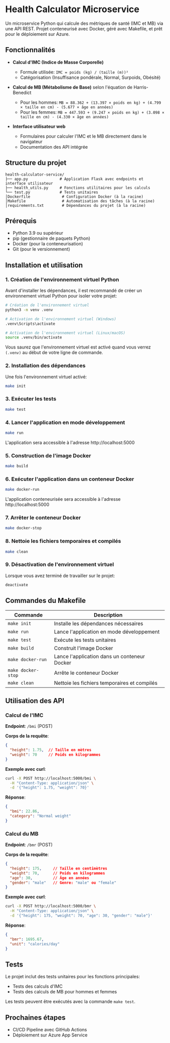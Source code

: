 # Health Calculator Microservice

Un microservice Python qui calcule des métriques de santé (IMC et MB) via une API REST. Projet conteneurisé avec Docker, géré avec Makefile, et prêt pour le déploiement sur Azure.

## Fonctionnalités

- **Calcul d'IMC (Indice de Masse Corporelle)**
  - Formule utilisée: `IMC = poids (kg) / (taille (m))²`
  - Catégorisation (Insuffisance pondérale, Normal, Surpoids, Obésité)

- **Calcul de MB (Métabolisme de Base)** selon l'équation de Harris-Benedict
  - Pour les hommes: `MB = 88.362 + (13.397 × poids en kg) + (4.799 × taille en cm) - (5.677 × âge en années)`
  - Pour les femmes: `MB = 447.593 + (9.247 × poids en kg) + (3.098 × taille en cm) - (4.330 × âge en années)`

- **Interface utilisateur web**
  - Formulaires pour calculer l'IMC et le MB directement dans le navigateur
  - Documentation des API intégrée

## Structure du projet

```
health-calculator-service/
├── app.py              # Application Flask avec endpoints et interface utilisateur
├── health_utils.py     # Fonctions utilitaires pour les calculs
└── test.py             # Tests unitaires
│Dockerfile              # Configuration Docker (à la racine)
│Makefile                # Automatisation des tâches (à la racine)
│requirements.txt        # Dépendances du projet (à la racine)
```

## Prérequis

- Python 3.9 ou supérieur
- pip (gestionnaire de paquets Python)
- Docker (pour la conteneurisation)
- Git (pour le versionnement)

## Installation et utilisation

### 1. Création de l'environnement virtuel Python

Avant d'installer les dépendances, il est recommandé de créer un environnement virtuel Python pour isoler votre projet:

```bash
# Création de l'environnement virtuel
python3 -m venv .venv

# Activation de l'environnement virtuel (Windows)
.venv\Scripts\activate

# Activation de l'environnement virtuel (Linux/macOS)
source .venv/bin/activate
```

Vous saurez que l'environnement virtuel est activé quand vous verrez `(.venv)` au début de votre ligne de commande.

### 2. Installation des dépendances

Une fois l'environnement virtuel activé:

```bash
make init
```

### 3. Exécuter les tests

```bash
make test
```

### 4. Lancer l'application en mode développement

```bash
make run
```

L'application sera accessible à l'adresse http://localhost:5000

### 5. Construction de l'image Docker

```bash
make build
```

### 6. Exécuter l'application dans un conteneur Docker

```bash
make docker-run
```

L'application conteneurisée sera accessible à l'adresse http://localhost:5000

### 7. Arrêter le conteneur Docker

```bash
make docker-stop
```

### 8. Nettoie les fichiers temporaires et compilés

```bash
make clean
```

### 9. Désactivation de l'environnement virtuel

Lorsque vous avez terminé de travailler sur le projet:

```bash
deactivate
```

## Commandes du Makefile

| Commande | Description |
|----------|-------------|
| `make init` | Installe les dépendances nécessaires |
| `make run` | Lance l'application en mode développement |
| `make test` | Exécute les tests unitaires |
| `make build` | Construit l'image Docker |
| `make docker-run` | Lance l'application dans un conteneur Docker |
| `make docker-stop` | Arrête le conteneur Docker |
| `make clean` | Nettoie les fichiers temporaires et compilés |

## Utilisation des API

### Calcul de l'IMC

**Endpoint**: `/bmi` (POST)

**Corps de la requête**:
```json
{
  "height": 1.75,  // Taille en mètres
  "weight": 70     // Poids en kilogrammes
}
```

**Exemple avec curl**:
```bash
curl -X POST http://localhost:5000/bmi \
  -H "Content-Type: application/json" \
  -d '{"height": 1.75, "weight": 70}'
```

**Réponse**:
```json
{
  "bmi": 22.86,
  "category": "Normal weight"
}
```

### Calcul du MB

**Endpoint**: `/bmr` (POST)

**Corps de la requête**:
```json
{
  "height": 175,     // Taille en centimètres
  "weight": 70,      // Poids en kilogrammes
  "age": 30,         // Âge en années
  "gender": "male"   // Genre: "male" ou "female"
}
```

**Exemple avec curl**:
```bash
curl -X POST http://localhost:5000/bmr \
  -H "Content-Type: application/json" \
  -d '{"height": 175, "weight": 70, "age": 30, "gender": "male"}'
```

**Réponse**:
```json
{
  "bmr": 1695.67,
  "unit": "calories/day"
}
```

## Tests

Le projet inclut des tests unitaires pour les fonctions principales:
- Tests des calculs d'IMC
- Tests des calculs de MB pour hommes et femmes

Les tests peuvent être exécutés avec la commande `make test`.

## Prochaines étapes

- CI/CD Pipeline avec GitHub Actions
- Déploiement sur Azure App Service
